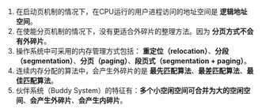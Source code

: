 <!--
 * @Description: 
 * @Author: Hongyang_Yang
 * @Date: 2020-08-12 12:14:35
 * @LastEditors: Hongyang_Yang
 * @LastEditTime: 2020-08-12 12:18:57
-->
1. 在启动页机制的情况下，在CPU运行的用户进程访问的地址空间是 **逻辑地址空间**。
2. 在使能分页机制的情况下，没有更适合外碎片的整理方法。因为 **分页方式不会有外碎片**。
3. 操作系统中可采用的内存管理方式包括： **重定位（relocation）**、**分段（segmentation）**、**分页（paging）**、**段页式（segmentation + paging）**。
4. 连续内存分配的算法中，会产生外碎片的是 **最先匹配算法**、**最差匹配算法**、**最佳匹配算法**。
5. 伙伴系统（Buddy System）的特征有：**多个小空闲空间可合并为大的空闲空间**、**会产生外碎片**、**会产生内碎片**。